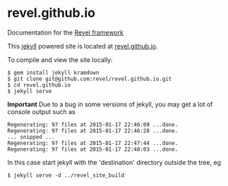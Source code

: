 revel.github.io
===============

Documentation for the [Revel framework](https://github.com/revel/revel)

This [jekyll](http://jekyllrb.com/) powered site is located at [revel.github.io](http://revel.github.io).

To compile and view the site locally:

```
$ gem install jekyll kramdown
$ git clone git@github.com:revel/revel.github.io.git
$ cd revel.github.io
$ jekyll serve
```

**Important**
Due to a bug in some versions of jekyll, you may get a lot of console output such as
```
Regenerating: 97 files at 2015-01-17 22:46:09 ...done.
Regenerating: 97 files at 2015-01-17 22:46:28 ...done.
... snipped ...
Regenerating: 97 files at 2015-01-17 22:47:44 ...done.
Regenerating: 97 files at 2015-01-17 22:48:03 ...done.
```

In this case start jekyll with the 'destination' directory outside the tree, eg
```
$ jekyll serve -d ../revel_site_build
```